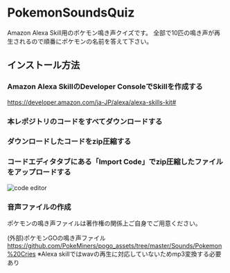 # PokemonSoundsQuiz
Amazon Alexa Skill用のポケモン鳴き声クイズです。
全部で10匹の鳴き声が再生されるので順番にポケモンの名前を答えて下さい。

## インストール方法
### Amazon Alexa SkillのDeveloper ConsoleでSkillを作成する
https://developer.amazon.com/ja-JP/alexa/alexa-skills-kit#

### 本レポジトリのコードをすべてダウンロードする

### ダウンロードしたコードをzip圧縮する

### コードエディタタブにある「Import Code」でzip圧縮したファイルをアップロードする
![code editor](https://github.com/Eito-H/PokemonSoundsQuiz/assets/114639781/a04f2595-b3b0-4a7d-8ed9-046c38d4455f)

### 音声ファイルの作成
ポケモンの鳴き声ファイルは著作権の関係上ご自身でご用意ください。

(外部)ポケモンGOの鳴き声ファイル
https://github.com/PokeMiners/pogo_assets/tree/master/Sounds/Pokemon%20Cries
※Alexa skillではwavの再生に対応していないためmp3変換する必要あり
